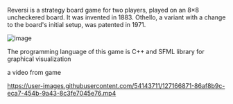 Reversi is a strategy board game for two players, played on an 8×8 uncheckered board. It was invented in 1883. Othello, a variant with a change to the board's initial setup, was patented in 1971.

![image](https://user-images.githubusercontent.com/54143711/127165528-f35066ce-5e73-4325-b267-0908b81e83f7.png)

The programming language of this game is C++ and SFML library for graphical visualization

a video from game



https://user-images.githubusercontent.com/54143711/127166871-86af8b9c-eca7-454b-9a43-8c3fe7045e76.mp4

